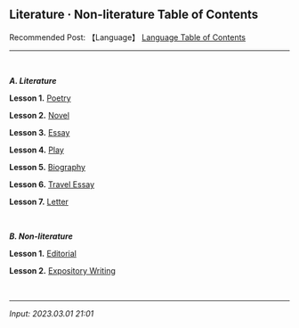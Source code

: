 ## **Literature · Non-literature Table of Contents**

Recommended Post: 【Language】 [Language Table of Contents](https://jb243.github.io/pages/312)

---

<br>

_**A. Literature**_

**Lesson 1.** [Poetry](https://jb243.github.io/pages/1142)

**Lesson 2.** [Novel](https://jb243.github.io/pages/2298)

**Lesson 3.** [Essay](https://jb243.github.io/pages/2299)

**Lesson 4.** [Play](https://jb243.github.io/pages/2300)

**Lesson 5.** [Biography](https://jb243.github.io/pages/2301)

**Lesson 6.** [Travel Essay](https://jb243.github.io/pages/2302)

**Lesson 7.** [Letter](https://jb243.github.io/pages/1055)

<br>

_**B. Non-literature**_

**Lesson 1.** [Editorial](https://jb243.github.io/pages/2303)

**Lesson 2.** [Expository Writing](https://jb243.github.io/pages/2304)

<br>

---

_Input: 2023.03.01 21:01_